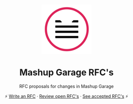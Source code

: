 <p align='center'>
<br><img src='https://raw.githubusercontent.com/mashupgarage/logo/v2017/dist/png/MG_2A%20-%20Monogram%2C%20color.png' width='160'><br>
</p>

<h1 align='center'>
Mashup Garage RFC's
</h1>

<p align='center'>
RFC proposals for changes in Mashup Garage
</p>

<p align='center'>
⚡
<a href='https://github.com/mashupgarage/rfcs/issues/new'>Write an RFC</a>
&middot;
<a href='https://github.com/mashupgarage/rfcs/issues'>Review open RFC's</a>
&middot;
<a href='https://github.com/mashupgarage/rfcs/tree/master/rfcs'>See accepted RFC's</a>
⚡
</p>
